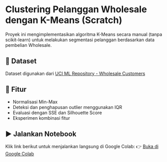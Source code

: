 # Clustering Pelanggan Wholesale dengan K-Means (Scratch)
Proyek ini mengimplementasikan algoritma K-Means secara manual (tanpa scikit-learn) untuk melakukan segmentasi pelanggan berdasarkan data pembelian Wholesale.

## 📁 Dataset
Dataset digunakan dari [UCI ML Repository - Wholesale Customers](https://archive.ics.uci.edu/ml/datasets/Wholesale+customers)

## 📌 Fitur
- Normalisasi Min-Max
- Deteksi dan penghapusan outlier menggunakan IQR
- Evaluasi dengan SSE dan Silhouette Score
- Eksperimen kombinasi fitur

## ▶️ Jalankan Notebook
Klik link berikut untuk menjalankan langsung di Google Colab:
👉 [Buka di Google Colab](https://colab.research.google.com/drive/1x2_t6q19dhpwX8F7JT0zDuexlVDZPjZr?usp=sharing)

